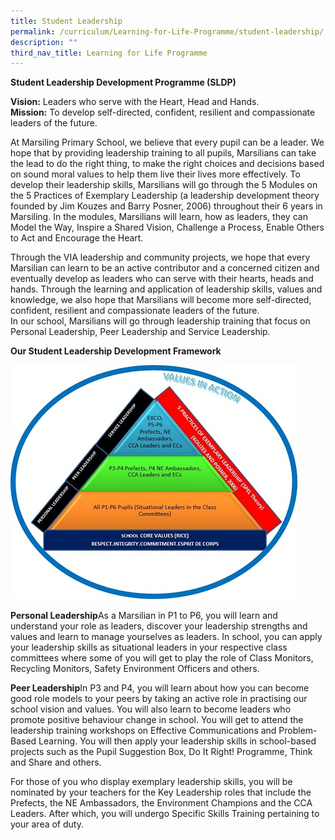 ```yaml
---
title: Student Leadership
permalink: /curriculum/Learning-for-Life-Programme/student-leadership/
description: ""
third_nav_title: Learning for Life Programme
---
```



**Student Leadership Development Programme (SLDP)**

**Vision:** Leaders who serve with the Heart, Head and Hands.  
**Mission:** To develop self-directed, confident, resilient and compassionate leaders of the future.

At Marsiling Primary School, we believe that every pupil can be a leader. We hope that by providing leadership training to all pupils, Marsilians can take the lead to do the right thing, to make the right choices and decisions based on sound moral values to help them live their lives more effectively. To develop their leadership skills, Marsilians will go through the 5 Modules on the 5 Practices of Exemplary Leadership (a leadership development theory founded by Jim Kouzes and Barry Posner, 2006) throughout their 6 years in Marsiling. In the modules, Marsilians will learn, how as leaders, they can Model the Way, Inspire a Shared Vision, Challenge a Process, Enable Others to Act and Encourage the Heart.

Through the VIA leadership and community projects, we hope that every Marsilian can learn to be an active contributor and a concerned citizen and eventually develop as leaders who can serve with their hearts, heads and hands. Through the learning and application of leadership skills, values and knowledge, we also hope that Marsilians will become more self-directed, confident, resilient and compassionate leaders of the future.  
In our school, Marsilians will go through leadership training that focus on Personal Leadership, Peer Leadership and Service Leadership.

**Our Student Leadership Development Framework**

![](/images/Student%20leadership.jpg)


**Personal Leadership**As a Marsilian in P1 to P6, you will learn and understand your role as leaders, discover your leadership strengths and values and learn to manage yourselves as leaders. In school, you can apply your leadership skills as situational leaders in your respective class committees where some of you will get to play the role of Class Monitors, Recycling Monitors, Safety Environment Officers and others.

**Peer Leadership**In P3 and P4, you will learn about how you can become good role models to your peers by taking an active role in practising our school vision and values. You will also learn to become leaders who promote positive behaviour change in school. You will get to attend the leadership training workshops on Effective Communications and Problem-Based Learning. You will then apply your leadership skills in school-based projects such as the Pupil Suggestion Box, Do It Right! Programme, Think and Share and others.

For those of you who display exemplary leadership skills, you will be nominated by your teachers for the Key Leadership roles that include the Prefects, the NE Ambassadors, the Environment Champions and the CCA Leaders. After which, you will undergo Specific Skills Training pertaining to your area of duty.